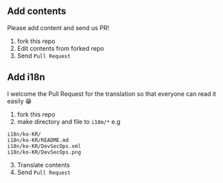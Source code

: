 ## Add contents
Please add content and send us PR!
1. fork this repo
2. Edit contents from forked repo
3. Send `Pull Request`

## Add i18n
I welcome the Pull Request for the translation so that everyone can read it easily 😁
1. fork this repo
2. make directory and file to `i18m/*`
e.g 
```
i18n/ko-KR/
i18n/ko-KR/README.md
i18n/ko-KR/DevSecOps.xml
i18n/ko-KR/DevSecOps.png
```
3. Translate contents
4. Send `Pull Request`
